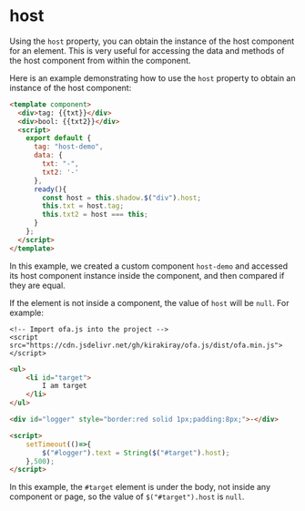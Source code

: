 # host

Using the `host` property, you can obtain the instance of the host component for an element. This is very useful for accessing the data and methods of the host component from within the component.

Here is an example demonstrating how to use the `host` property to obtain an instance of the host component:

<comp-viewer comp-name="host-demo">

``` html
<template component>
  <div>tag: {{txt}}</div>
  <div>bool: {{txt2}}</div>
  <script>
    export default {
      tag: "host-demo",
      data: {
        txt: "-",
        txt2: '-'
      },
      ready(){
        const host = this.shadow.$("div").host;
        this.txt = host.tag;
        this.txt2 = host === this;
      }
    };
  </script>
</template>
```

</comp-viewer>

In this example, we created a custom component `host-demo` and accessed its host component instance inside the component, and then compared if they are equal.

If the element is not inside a component, the value of `host` will be `null`. For example:

<html-viewer>

```
<!-- Import ofa.js into the project -->
<script src="https://cdn.jsdelivr.net/gh/kirakiray/ofa.js/dist/ofa.min.js"></script>
```

```html
<ul>
    <li id="target">
        I am target
    </li>
</ul>

<div id="logger" style="border:red solid 1px;padding:8px;">-</div>

<script>
    setTimeout(()=>{
        $("#logger").text = String($("#target").host);
    },500);
</script>
```

</html-viewer>

In this example, the `#target` element is under the body, not inside any component or page, so the value of `$("#target").host` is `null`.